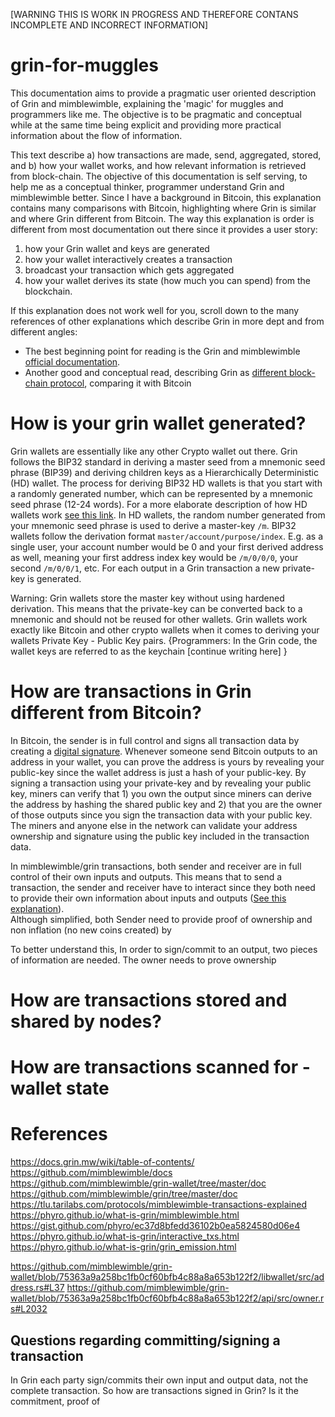 [WARNING THIS IS WORK IN PROGRESS AND THEREFORE CONTANS INCOMPLETE AND INCORRECT INFORMATION]  
# grin-for-muggles
This documentation aims to provide a pragmatic user oriented description of Grin and mimblewimble, explaining the 'magic' for muggles and programmers like me. The objective is to be pragmatic and conceptual while at the same time being explicit and providing more practical information about the flow of information. 

This text describe a) how transactions are made, send, aggregated, stored, and b) how your wallet works, and how relevant information is retrieved from block-chain. 
The objective of this documentation is self serving, to help me as a conceptual thinker, programmer understand Grin and mimblewimble better. Since I have a background in Bitcoin, this explanation contains many comparisons with Bitcoin, highlighting where Grin is similar and where Grin different from Bitcoin. The way this explanation is order is different from most documentation out there since it provides a user story:
 1) how your Grin wallet and keys are generated 
 2) how your wallet interactively creates a transaction
 3) broadcast your transaction which gets aggregated
 4) how your wallet derives its state (how much you can spend) from the blockchain. 
 
If this explanation does not work well for you, scroll down to the many references of other explanations which describe Grin in more dept and from different angles:   
- The best beginning point for reading is the Grin and mimblewimble  [official documentation](https://docs.grin.mw/wiki/table-of-contents/https://docs.grin.mw/wiki/table-of-contents/).
- Another good and conceptual read, describing Grin as [different block-chain protocol](https://phyro.github.io/what-is-grin/mimblewimble.htmlhttps://phyro.github.io/what-is-grin/mimblewimble.html), comparing it with Bitcoin

# How is your grin wallet generated?
Grin wallets are essentially like any other Crypto wallet out there. Grin follows the BIP32 standard in deriving a master seed from a mnemonic seed phrase (BIP39) and deriving children keys as a Hierarchically Deterministic (HD) wallet. The process for deriving BIP32 HD wallets is that you start with a randomly generated number, which can be represented by a mnemonic seed phrase (12-24 words). For a more elaborate description of how HD wallets  work [see this link](https://learnmeabitcoin.com/technical/keys/hd-wallets/derivation-paths/https://learnmeabitcoin.com/technical/keys/hd-wallets/derivation-paths/). In HD wallets, the random number generated from your mnemonic seed phrase is used to derive a master-key `/m`.
BIP32 wallets follow the derivation format `master/account/purpose/index`. E.g. as a single user, your account number would be 0 and your first derived address as well, meaning your first address index key would be `/m/0/0/0`, your second  `/m/0/0/1`, etc. For each output in a Grin transaction a new private-key is generated.

Warning: Grin wallets store the master key without using hardened derivation. This means that the private-key can be converted back to a mnemonic and should not be reused for other wallets. 
Grin wallets work exactly like Bitcoin and other crypto wallets when it comes to deriving your wallets Private Key - Public Key pairs. 
{Programmers: In the Grin code, the wallet keys are referred to as the keychain [continue writing here] }

# How are transactions in Grin different from Bitcoin?
In Bitcoin, the sender is in full control and signs all transaction data by creating a [digital signature](https://learnmeabitcoin.com/beginners/guide/digital-signatures/https://learnmeabitcoin.com/beginners/guide/digital-signatures/). Whenever someone send Bitcoin outputs to an address in your wallet, you can prove the address is yours by revealing your public-key since the wallet address is just a hash of your public-key. By signing a transaction using your private-key and by revealing your public key, miners can verify that 1) you own the output since miners can derive the address by hashing the shared public key and 2) that you are the owner of those outputs since you sign the transaction data with your public key. The miners and anyone else in the network can validate your address ownership and signature using the public key included in the transaction data.

In mimblewimble/grin transactions, both sender and receiver are in full control of their own inputs and outputs. This means that to send a transaction, the sender and receiver have to interact since they both need to provide their own information about inputs and outputs ([See this explanation](https://phyro.github.io/what-is-grin/interactive_txs.htmlhttps://phyro.github.io/what-is-grin/interactive_txs.html)).   
Although simplified, both Sender need to provide proof of ownership and non inflation (no new coins created) by 

To  better understand this, In order to sign/commit to an output, two pieces of information are needed. The owner needs to prove ownership


# How are transactions stored and shared by nodes?

# How are transactions scanned for - wallet state


# References
https://docs.grin.mw/wiki/table-of-contents/
https://github.com/mimblewimble/docs
https://github.com/mimblewimble/grin-wallet/tree/master/doc
https://github.com/mimblewimble/grin/tree/master/doc
https://tlu.tarilabs.com/protocols/mimblewimble-transactions-explained
https://phyro.github.io/what-is-grin/mimblewimble.html
https://gist.github.com/phyro/ec37d8bfedd36102b0ea5824580d06e4
https://phyro.github.io/what-is-grin/interactive_txs.html
https://phyro.github.io/what-is-grin/grin_emission.html

https://github.com/mimblewimble/grin-wallet/blob/75363a9a258bc1fb0cf60bfb4c88a8a653b122f2/libwallet/src/address.rs#L37
https://github.com/mimblewimble/grin-wallet/blob/75363a9a258bc1fb0cf60bfb4c88a8a653b122f2/api/src/owner.rs#L2032

## Questions regarding committing/signing a transaction
In Grin each party sign/commits their own input and output data, not the complete transaction.
So how are transactions signed in Grin? Is it the commitment, proof of 